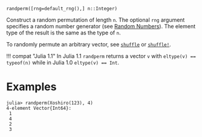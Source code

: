 ```
randperm([rng=default_rng(),] n::Integer)
```

Construct a random permutation of length `n`. The optional `rng` argument specifies a random number generator (see [Random Numbers](@ref)). The element type of the result is the same as the type of `n`.

To randomly permute an arbitrary vector, see [`shuffle`](@ref) or [`shuffle!`](@ref).

!!! compat "Julia 1.1"
    In Julia 1.1 `randperm` returns a vector `v` with `eltype(v) == typeof(n)` while in Julia 1.0 `eltype(v) == Int`.


# Examples

```jldoctest
julia> randperm(Xoshiro(123), 4)
4-element Vector{Int64}:
 1
 4
 2
 3
```
